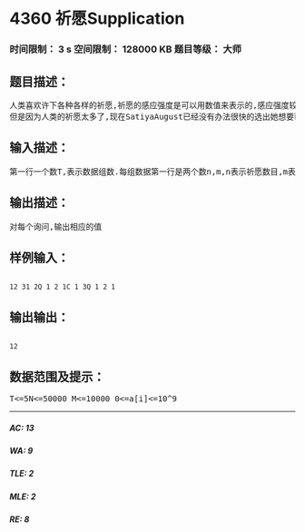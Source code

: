 # 4360 祈愿Supplication   
### 时间限制： 3 s     空间限制： 128000 KB     题目等级： 大师  
## 题目描述：  

<pre>
人类喜欢许下各种各样的祈愿,祈愿的感应强度是可以用数值来表示的,感应强度较强的祈愿会首先被神灵所响应而得到实现.  
但是因为人类的祈愿太多了,现在SatiyaAugust已经没有办法很快的选出她想要帮助人类实现的祈愿了.现在有一些祈愿,每个祈愿有自己的数值,SatiyaAugust让这些祈愿排成了一列.她会向你询问在一段区间l~r中第k大的祈愿,但是人类是一种奇怪的生物,他们的祈愿大小会发生变化.一句话题意:单点修改动态k区间第k小
</pre>
  
  
## 输入描述：  

<pre>
第一行一个数T,表示数据组数.每组数据第一行是两个数n,m,n表示祈愿数目,m表示修改和询问的总数.接下来一行n个数,表示n个祈愿初始数值.接下来m行每行开头是一个字母若为Q,则下面有三个整数l,r,k,表示查询a[l]~a[r]中第k小若为C,则接下来两个整数x,k,表示修改a[x]为k
</pre>
  
  
## 输出描述：  

<pre>
对每个询问,输出相应的值
</pre>
  
  
## 样例输入：  

<pre><code>
12 31 2Q 1 2 1C 1 3Q 1 2 1
</code></pre>
  
  
## 输出输出：  

<pre><code>
12
</code></pre>
  
  
## 数据范围及提示：  

<pre>
T<=5N<=50000 M<=10000 0<=a[i]<=10^9
</pre>
  
  
***  

##### AC: 13  
##### WA: 9  
##### TLE: 2  
##### MLE: 2  
##### RE: 8  
